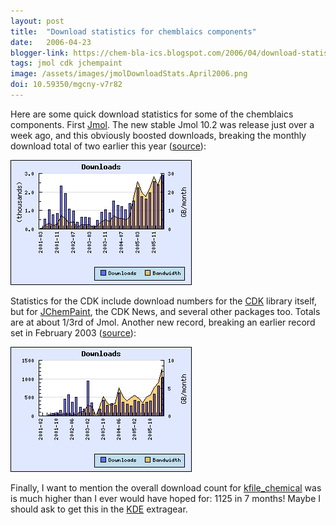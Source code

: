 ```yaml
---
layout: post
title:  "Download statistics for chemblaics components"
date:   2006-04-23
blogger-link: https://chem-bla-ics.blogspot.com/2006/04/download-statistics-for-chemblaics.html
tags: jmol cdk jchempaint
image: /assets/images/jmolDownloadStats.April2006.png
doi: 10.59350/mgcny-v7r82
---
```


Here are some quick download statistics for some of the chemblaics components. First
[Jmol](http://www.jmol.org/). The new stable Jmol 10.2 was release just over a week ago, and this obviously boosted downloads,
breaking the monthly download total of two earlier this year ([source](http://sourceforge.net/project/stats/?group_id=23629&ugn=jmol&type=&mode=alltime)):

![](/assets/images/jmolDownloadStats.April2006.png)

Statistics for the CDK include download numbers for the [CDK](http://cdk.sf.net/) library itself, but for [JChemPaint](http://jchempaint.sf.net/),
the CDK News, and several other packages too. Totals are at about 1/3rd of Jmol. Another new record, breaking an earlier record set in February 2003
([source](http://sourceforge.net/project/stats/?group_id=20024&ugn=cdk&type=&mode=alltime)):

![](/assets/images/cdkDownloadStats.April2006.png)

Finally, I want to mention the overall download count for [kfile_chemical](http://www.kde-apps.org/content/show.php?content=28995)
was is much higher than I ever would have hoped for: 1125 in 7 months! Maybe I should ask to get this in the
[KDE](http://www.kde.org/) extragear.

